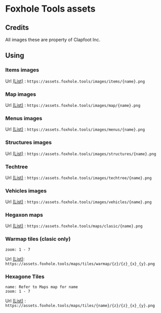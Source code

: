 # Foxhole Tools assets

## Credits
All images these are property of Clapfoot Inc.

## Using

### Items images

Url [(List)](https://assets.foxhole.tools/LIST.html#items) :
`https://assets.foxhole.tools/images/items/{name}.png`

### Map images

Url [(List)](https://assets.foxhole.tools/LIST.html#map) :
`https://assets.foxhole.tools/images/map/{name}.png`

### Menus images

Url [(List)](https://assets.foxhole.tools/LIST.html#menus) :
`https://assets.foxhole.tools/images/menus/{name}.png`

### Structures images

Url [(List)](https://assets.foxhole.tools/LIST.html#structures) :
`https://assets.foxhole.tools/images/structures/{name}.png`

### Techtree

Url [(List)](https://assets.foxhole.tools/LIST.html#techtree) :
`https://assets.foxhole.tools/images/techtree/{name}.png`

### Vehicles images

Url [(List)](https://assets.foxhole.tools/LIST.html#vehicles) :
`https://assets.foxhole.tools/images/vehicles/{name}.png`

### Hegaxon maps

Url [(List)](https://assets.foxhole.tools/LIST.html#hexagon-map) : 
`https://assets.foxhole.tools/maps/clasic/{name}.png`

### Warmap tiles (clasic only)

```
zoom: 1 - 7
```

Url [(List)](https://assets.foxhole.tools/LIST.html#hexagon-map):
`https://assets.foxhole.tools/maps/tiles/warmap/{z}/{z}_{x}_{y}.png`

### Hexagone Tiles

```
name: Refer to Maps map for name
zoom: 1 - 7
```

Url [(List)](https://assets.foxhole.tools/LIST.html#hexagon-map) :
`https://assets.foxhole.tools/maps/tiles/{name}/{z}/{z}_{x}_{y}.png`
